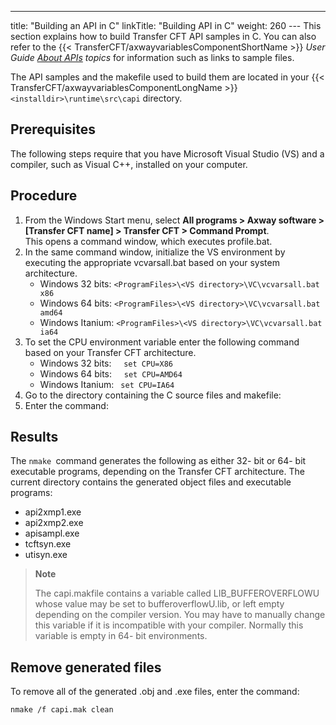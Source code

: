 ---
title: "Building  an API in C"
linkTitle: "Building API in C"
weight: 260
--- This section explains how to build Transfer CFT API samples in C. You can also refer to the {{< TransferCFT/axwayvariablesComponentShortName  >}} *User Guide [About APIs](../../../../about_this_document_zos/using_apis) topics* for information such as links to sample files.

The API samples and the makefile used to build them are located in your {{< TransferCFT/axwayvariablesComponentLongName  >}} `<installdir>\runtime\src\capi` directory.

## Prerequisites

The following steps require that you have Microsoft Visual Studio (VS) and a compiler, such as Visual C++, installed on your computer.

## Procedure

1. From the Windows Start menu, select **All programs > Axway software > [Transfer CFT name] > Transfer CFT > Command Prompt**.  
    This opens a command window, which executes profile.bat.
1. In the same command window, initialize the VS environment by executing the appropriate vcvarsall.bat based on your system architecture.
    - Windows 32 bits: `<ProgramFiles>\<VS directory>\VC\vcvarsall.bat x86`
    - Windows 64 bits: `<ProgramFiles>\<VS directory>\VC\vcvarsall.bat amd64`
    - Windows Itanium: `<ProgramFiles>\<VS directory>\VC\vcvarsall.bat ia64`
1. To set the CPU environment variable enter the following command based on your Transfer CFT architecture.
    - Windows 32 bits:     `set CPU=X86`
    - Windows 64 bits:     `set CPU=AMD64`
    - Windows Itanium: ` set CPU=IA64`
1. Go to the directory containing the C source files and makefile:
1. Enter the command:

## Results

The `nmake `command generates the following as either 32- bit or 64- bit executable programs, depending on the Transfer CFT architecture. The current directory contains the generated object files and executable programs:

- api2xmp1.exe
- api2xmp2.exe
- apisampl.exe
- tcftsyn.exe
- utisyn.exe

> **Note**
>
> The capi.makfile contains a variable called LIB_BUFFEROVERFLOWU whose value may be set to bufferoverflowU.lib, or left empty depending on the compiler version. You may have to manually change this variable if it is incompatible with your compiler. Normally this variable is empty in 64- bit environments.

## Remove generated files

To remove all of the generated .obj and .exe files, enter the command:

```
nmake /f capi.mak clean
```
